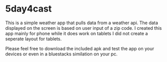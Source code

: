# 5day4cast

This is a simple weather app that pulls data from a weather api. The data displayed on the screen is based on user input of a zip code. I created this app mainly for phone while it does work on tablets I did not create a seperate layout for tablets. 

Please feel free to download the included apk and test the app on your devices or even in a bluestacks similation on your pc.
